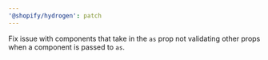 ```yaml
---
'@shopify/hydrogen': patch
---
```


Fix issue with components that take in the `as` prop not validating other props when a component is passed to `as`.
